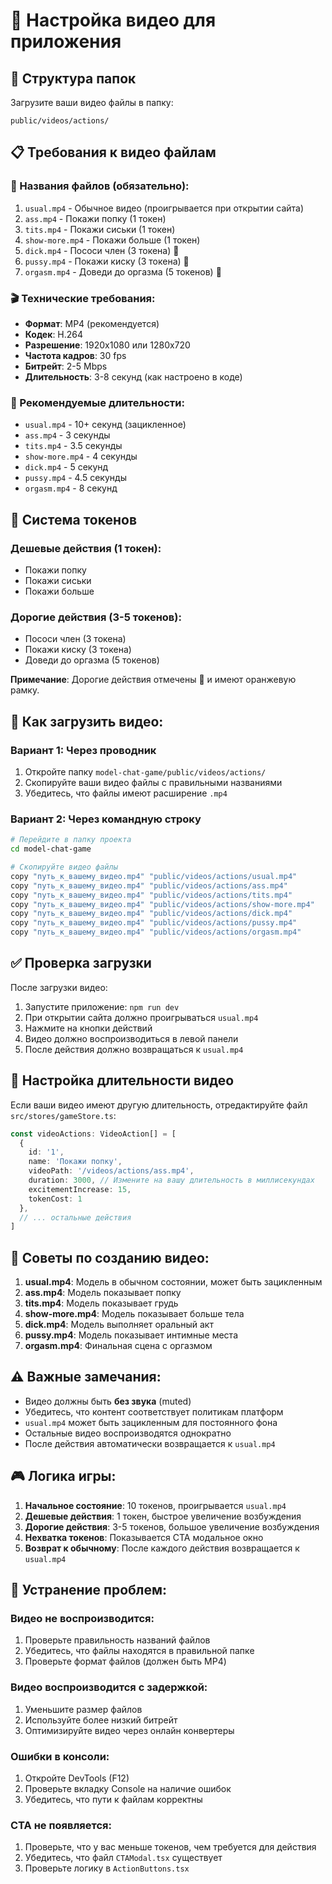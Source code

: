 # 🎥 Настройка видео для приложения

## 📁 Структура папок

Загрузите ваши видео файлы в папку:
```
public/videos/actions/
```

## 📋 Требования к видео файлам

### 📝 Названия файлов (обязательно):
1. `usual.mp4` - Обычное видео (проигрывается при открытии сайта)
2. `ass.mp4` - Покажи попку (1 токен)
3. `tits.mp4` - Покажи сиськи (1 токен)
4. `show-more.mp4` - Покажи больше (1 токен)
5. `dick.mp4` - Пососи член (3 токена) 💎
6. `pussy.mp4` - Покажи киску (3 токена) 💎
7. `orgasm.mp4` - Доведи до оргазма (5 токенов) 💎

### 🎬 Технические требования:
- **Формат**: MP4 (рекомендуется)
- **Кодек**: H.264
- **Разрешение**: 1920x1080 или 1280x720
- **Частота кадров**: 30 fps
- **Битрейт**: 2-5 Mbps
- **Длительность**: 3-8 секунд (как настроено в коде)

### 📏 Рекомендуемые длительности:
- `usual.mp4` - 10+ секунд (зацикленное)
- `ass.mp4` - 3 секунды
- `tits.mp4` - 3.5 секунды
- `show-more.mp4` - 4 секунды
- `dick.mp4` - 5 секунд
- `pussy.mp4` - 4.5 секунды
- `orgasm.mp4` - 8 секунд

## 💎 Система токенов

### Дешевые действия (1 токен):
- Покажи попку
- Покажи сиськи  
- Покажи больше

### Дорогие действия (3-5 токенов):
- Пососи член (3 токена)
- Покажи киску (3 токена)
- Доведи до оргазма (5 токенов)

**Примечание**: Дорогие действия отмечены 💎 и имеют оранжевую рамку.

## 🚀 Как загрузить видео:

### Вариант 1: Через проводник
1. Откройте папку `model-chat-game/public/videos/actions/`
2. Скопируйте ваши видео файлы с правильными названиями
3. Убедитесь, что файлы имеют расширение `.mp4`

### Вариант 2: Через командную строку
```bash
# Перейдите в папку проекта
cd model-chat-game

# Скопируйте видео файлы
copy "путь_к_вашему_видео.mp4" "public/videos/actions/usual.mp4"
copy "путь_к_вашему_видео.mp4" "public/videos/actions/ass.mp4"
copy "путь_к_вашему_видео.mp4" "public/videos/actions/tits.mp4"
copy "путь_к_вашему_видео.mp4" "public/videos/actions/show-more.mp4"
copy "путь_к_вашему_видео.mp4" "public/videos/actions/dick.mp4"
copy "путь_к_вашему_видео.mp4" "public/videos/actions/pussy.mp4"
copy "путь_к_вашему_видео.mp4" "public/videos/actions/orgasm.mp4"
```

## ✅ Проверка загрузки

После загрузки видео:
1. Запустите приложение: `npm run dev`
2. При открытии сайта должно проигрываться `usual.mp4`
3. Нажмите на кнопки действий
4. Видео должно воспроизводиться в левой панели
5. После действия должно возвращаться к `usual.mp4`

## 🔧 Настройка длительности видео

Если ваши видео имеют другую длительность, отредактируйте файл `src/stores/gameStore.ts`:

```typescript
const videoActions: VideoAction[] = [
  {
    id: '1',
    name: 'Покажи попку',
    videoPath: '/videos/actions/ass.mp4',
    duration: 3000, // Измените на вашу длительность в миллисекундах
    excitementIncrease: 15,
    tokenCost: 1
  },
  // ... остальные действия
]
```

## 🎯 Советы по созданию видео:

1. **usual.mp4**: Модель в обычном состоянии, может быть зацикленным
2. **ass.mp4**: Модель показывает попку
3. **tits.mp4**: Модель показывает грудь
4. **show-more.mp4**: Модель показывает больше тела
5. **dick.mp4**: Модель выполняет оральный акт
6. **pussy.mp4**: Модель показывает интимные места
7. **orgasm.mp4**: Финальная сцена с оргазмом

## ⚠️ Важные замечания:

- Видео должны быть **без звука** (muted)
- Убедитесь, что контент соответствует политикам платформ
- `usual.mp4` может быть зацикленным для постоянного фона
- Остальные видео воспроизводятся однократно
- После действия автоматически возвращается к `usual.mp4`

## 🎮 Логика игры:

1. **Начальное состояние**: 10 токенов, проигрывается `usual.mp4`
2. **Дешевые действия**: 1 токен, быстрое увеличение возбуждения
3. **Дорогие действия**: 3-5 токенов, большое увеличение возбуждения
4. **Нехватка токенов**: Показывается CTA модальное окно
5. **Возврат к обычному**: После каждого действия возвращается к `usual.mp4`

## 🐛 Устранение проблем:

### Видео не воспроизводится:
1. Проверьте правильность названий файлов
2. Убедитесь, что файлы находятся в правильной папке
3. Проверьте формат файлов (должен быть MP4)

### Видео воспроизводится с задержкой:
1. Уменьшите размер файлов
2. Используйте более низкий битрейт
3. Оптимизируйте видео через онлайн конвертеры

### Ошибки в консоли:
1. Откройте DevTools (F12)
2. Проверьте вкладку Console на наличие ошибок
3. Убедитесь, что пути к файлам корректны

### CTA не появляется:
1. Проверьте, что у вас меньше токенов, чем требуется для действия
2. Убедитесь, что файл `CTAModal.tsx` существует
3. Проверьте логику в `ActionButtons.tsx`